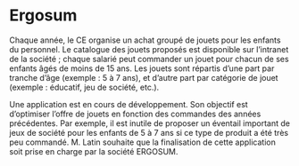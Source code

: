 # Ergosum
Chaque année, le CE organise un achat groupé de jouets pour les enfants du personnel. 
Le catalogue des jouets proposés est disponible sur l’intranet de la société ; chaque salarié peut commander un jouet pour chacun de ses enfants âgés de moins de 15 ans.
Les jouets sont répartis d’une part par tranche d’âge (exemple : 5 à 7 ans), et d’autre part par catégorie de jouet (exemple : éducatif, jeu de société, etc.).

Une application est en cours de développement. Son objectif est d’optimiser l’offre de jouets en fonction des commandes des années précédentes. 
Par exemple, il est inutile de proposer un éventail important de jeux de société pour les enfants de 5 à 7 ans si ce type de produit a été très peu commandé.
M. Latin souhaite que la finalisation de cette application soit prise en charge par la société ERGOSUM.
